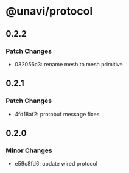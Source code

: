 # @unavi/protocol

## 0.2.2

### Patch Changes

- 032056c3: rename mesh to mesh primitive

## 0.2.1

### Patch Changes

- 4fd18af2: protobuf message fixes

## 0.2.0

### Minor Changes

- e59c8fd6: update wired protocol
